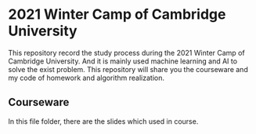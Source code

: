 # 2021 Winter Camp of Cambridge University
  This repository record the study process during the 2021 Winter Camp of Cambridge University.
And it is mainly used machine learning and AI to solve the exist problem. This repository will share you
the courseware and my code of homework and algorithm realization.
## Courseware
  In this file folder, there are the slides which used in course.